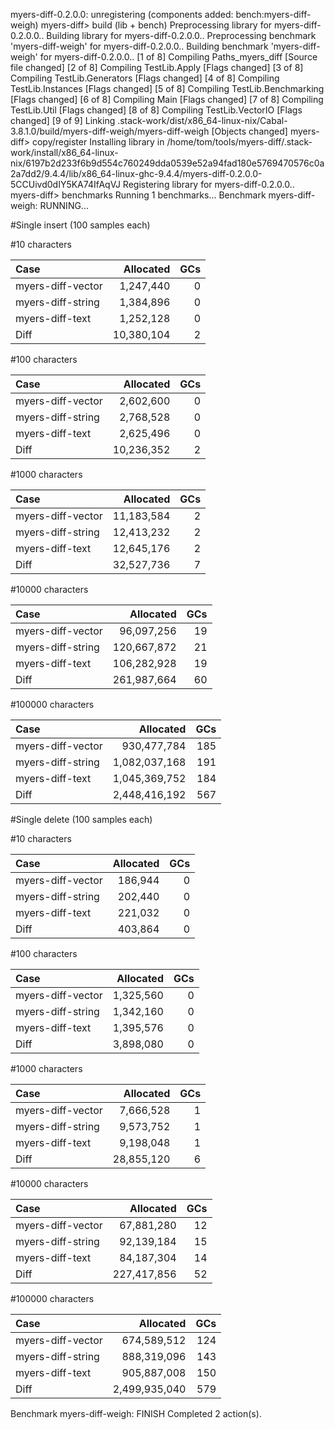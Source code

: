 myers-diff-0.2.0.0: unregistering (components added: bench:myers-diff-weigh)
myers-diff> build (lib + bench)
Preprocessing library for myers-diff-0.2.0.0..
Building library for myers-diff-0.2.0.0..
Preprocessing benchmark 'myers-diff-weigh' for myers-diff-0.2.0.0..
Building benchmark 'myers-diff-weigh' for myers-diff-0.2.0.0..
[1 of 8] Compiling Paths_myers_diff [Source file changed]
[2 of 8] Compiling TestLib.Apply [Flags changed]
[3 of 8] Compiling TestLib.Generators [Flags changed]
[4 of 8] Compiling TestLib.Instances [Flags changed]
[5 of 8] Compiling TestLib.Benchmarking [Flags changed]
[6 of 8] Compiling Main [Flags changed]
[7 of 8] Compiling TestLib.Util [Flags changed]
[8 of 8] Compiling TestLib.VectorIO [Flags changed]
[9 of 9] Linking .stack-work/dist/x86_64-linux-nix/Cabal-3.8.1.0/build/myers-diff-weigh/myers-diff-weigh [Objects changed]
myers-diff> copy/register
Installing library in /home/tom/tools/myers-diff/.stack-work/install/x86_64-linux-nix/6197b2d233f6b9d554c760249dda0539e52a94fad180e5769470576c0a2a7dd2/9.4.4/lib/x86_64-linux-ghc-9.4.4/myers-diff-0.2.0.0-5CCUivd0dIY5KA74IfAqVJ
Registering library for myers-diff-0.2.0.0..
myers-diff> benchmarks
Running 1 benchmarks...
Benchmark myers-diff-weigh: RUNNING...

#Single insert (100 samples each)

#10 characters

|Case|Allocated|GCs|
|:---|---:|---:|
|myers-diff-vector|1,247,440|0|
|myers-diff-string|1,384,896|0|
|myers-diff-text|1,252,128|0|
|Diff|10,380,104|2|

#100 characters

|Case|Allocated|GCs|
|:---|---:|---:|
|myers-diff-vector|2,602,600|0|
|myers-diff-string|2,768,528|0|
|myers-diff-text|2,625,496|0|
|Diff|10,236,352|2|

#1000 characters

|Case|Allocated|GCs|
|:---|---:|---:|
|myers-diff-vector|11,183,584|2|
|myers-diff-string|12,413,232|2|
|myers-diff-text|12,645,176|2|
|Diff|32,527,736|7|

#10000 characters

|Case|Allocated|GCs|
|:---|---:|---:|
|myers-diff-vector|96,097,256|19|
|myers-diff-string|120,667,872|21|
|myers-diff-text|106,282,928|19|
|Diff|261,987,664|60|

#100000 characters

|Case|Allocated|GCs|
|:---|---:|---:|
|myers-diff-vector|930,477,784|185|
|myers-diff-string|1,082,037,168|191|
|myers-diff-text|1,045,369,752|184|
|Diff|2,448,416,192|567|

#Single delete (100 samples each)

#10 characters

|Case|Allocated|GCs|
|:---|---:|---:|
|myers-diff-vector|186,944|0|
|myers-diff-string|202,440|0|
|myers-diff-text|221,032|0|
|Diff|403,864|0|

#100 characters

|Case|Allocated|GCs|
|:---|---:|---:|
|myers-diff-vector|1,325,560|0|
|myers-diff-string|1,342,160|0|
|myers-diff-text|1,395,576|0|
|Diff|3,898,080|0|

#1000 characters

|Case|Allocated|GCs|
|:---|---:|---:|
|myers-diff-vector|7,666,528|1|
|myers-diff-string|9,573,752|1|
|myers-diff-text|9,198,048|1|
|Diff|28,855,120|6|

#10000 characters

|Case|Allocated|GCs|
|:---|---:|---:|
|myers-diff-vector|67,881,280|12|
|myers-diff-string|92,139,184|15|
|myers-diff-text|84,187,304|14|
|Diff|227,417,856|52|

#100000 characters

|Case|Allocated|GCs|
|:---|---:|---:|
|myers-diff-vector|674,589,512|124|
|myers-diff-string|888,319,096|143|
|myers-diff-text|905,887,008|150|
|Diff|2,499,935,040|579|
Benchmark myers-diff-weigh: FINISH
Completed 2 action(s).
